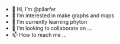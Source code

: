 - 👋 Hi, I’m @pilarfer
- 👀 I’m interested in make graphs and maps
- 🌱 I’m currently learning phyton
- 💞️ I’m looking to collaborate on ...
- 📫 How to reach me ...

<!---
pilarfer/pilarfer is a ✨ special ✨ repository because its `README.md` (this file) appears on your GitHub profile.
You can click the Preview link to take a look at your changes.
--->
